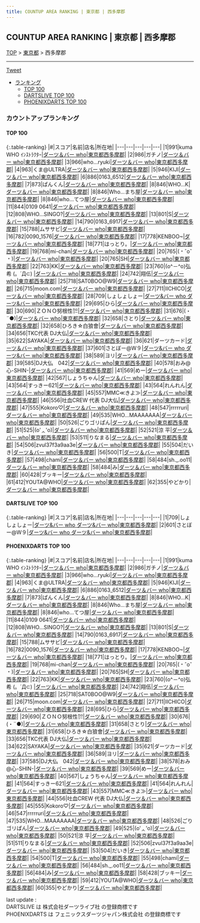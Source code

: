 ```yaml
---
title: COUNTUP AREA RANKING | 東京都 | 西多摩郡
---
```

## COUNTUP AREA RANKING | 東京都 | 西多摩郡

[TOP](/darts/rank/) > [東京都](/darts/rank/東京都/) > 西多摩郡

___

<a href="https://twitter.com/share?ref_src=twsrc%5Etfw" data-text="COUNTUP AREA RANKING | 東京都西多摩郡" class="twitter-share-button" data-hashtags="DARTSLIVE,PHOENIXDARTS,darts,ダーツ" data-show-count="false">Tweet</a>

* [ランキング](#カウントアップランキング)
    * [TOP 100](#top-100)
    * [DARTSLIVE TOP 100](#dartslive-top-100)
    * [PHOENIXDARTS TOP 100](#phoenixdarts-top-100)

### カウントアップランキング

#### TOP 100



{:.table-ranking}
|#|スコア|名前|店名|所在地|
|---|---|---|---|---|
|1|991|<span class="rank-name-pd">kuma WHO ｲﾝｽﾄﾗｸﾀｰ</span>|<a href="https://vs.phoenixdarts.com/jp/shop/shopDetailInfo/s_52078?s_seq=52078">ダーツ＆バー who</a>|<a href="/darts/rank/東京都/西多摩郡">東京都西多摩郡</a>|
|2|986|<span class="rank-name-pd">ガチノ</span>|<a href="https://vs.phoenixdarts.com/jp/shop/shopDetailInfo/s_52078?s_seq=52078">ダーツ＆バー who</a>|<a href="/darts/rank/東京都/西多摩郡">東京都西多摩郡</a>|
|3|966|<span class="rank-name-pd">who...ryuki</span>|<a href="https://vs.phoenixdarts.com/jp/shop/shopDetailInfo/s_52078?s_seq=52078">ダーツ＆バー who</a>|<a href="/darts/rank/東京都/西多摩郡">東京都西多摩郡</a>|
|4|963|<span class="rank-name-pd">くま@ULTRA</span>|<a href="https://vs.phoenixdarts.com/jp/shop/shopDetailInfo/s_52078?s_seq=52078">ダーツ＆バー who</a>|<a href="/darts/rank/東京都/西多摩郡">東京都西多摩郡</a>|
|5|946|<span class="rank-name-pd">KIJI</span>|<a href="https://vs.phoenixdarts.com/jp/shop/shopDetailInfo/s_52078?s_seq=52078">ダーツ＆バー who</a>|<a href="/darts/rank/東京都/西多摩郡">東京都西多摩郡</a>|
|6|886|<span class="rank-name-pd">0163_6512</span>|<a href="https://vs.phoenixdarts.com/jp/shop/shopDetailInfo/s_52078?s_seq=52078">ダーツ＆バー who</a>|<a href="/darts/rank/東京都/西多摩郡">東京都西多摩郡</a>|
|7|873|<span class="rank-name-pd">ぱんくん</span>|<a href="https://vs.phoenixdarts.com/jp/shop/shopDetailInfo/s_52078?s_seq=52078">ダーツ＆バー who</a>|<a href="/darts/rank/東京都/西多摩郡">東京都西多摩郡</a>|
|8|846|<span class="rank-name-pd">WHO...K</span>|<a href="https://vs.phoenixdarts.com/jp/shop/shopDetailInfo/s_52078?s_seq=52078">ダーツ＆バー who</a>|<a href="/darts/rank/東京都/西多摩郡">東京都西多摩郡</a>|
|8|846|<span class="rank-name-pd">Who...まち屋</span>|<a href="https://vs.phoenixdarts.com/jp/shop/shopDetailInfo/s_52078?s_seq=52078">ダーツ＆バー who</a>|<a href="/darts/rank/東京都/西多摩郡">東京都西多摩郡</a>|
|8|846|<span class="rank-name-pd">who...てつ屋</span>|<a href="https://vs.phoenixdarts.com/jp/shop/shopDetailInfo/s_52078?s_seq=52078">ダーツ＆バー who</a>|<a href="/darts/rank/東京都/西多摩郡">東京都西多摩郡</a>|
|11|844|<span class="rank-name-pd">0109 0641</span>|<a href="https://vs.phoenixdarts.com/jp/shop/shopDetailInfo/s_52078?s_seq=52078">ダーツ＆バー who</a>|<a href="/darts/rank/東京都/西多摩郡">東京都西多摩郡</a>|
|12|808|<span class="rank-name-pd">WHO...SINGO?</span>|<a href="https://vs.phoenixdarts.com/jp/shop/shopDetailInfo/s_52078?s_seq=52078">ダーツ＆バー who</a>|<a href="/darts/rank/東京都/西多摩郡">東京都西多摩郡</a>|
|13|801|<span class="rank-name-pd">S</span>|<a href="https://vs.phoenixdarts.com/jp/shop/shopDetailInfo/s_52078?s_seq=52078">ダーツ＆バー who</a>|<a href="/darts/rank/東京都/西多摩郡">東京都西多摩郡</a>|
|14|790|<span class="rank-name-pd">0163_6917</span>|<a href="https://vs.phoenixdarts.com/jp/shop/shopDetailInfo/s_52078?s_seq=52078">ダーツ＆バー who</a>|<a href="/darts/rank/東京都/西多摩郡">東京都西多摩郡</a>|
|15|788|<span class="rank-name-pd">ムササビ</span>|<a href="https://vs.phoenixdarts.com/jp/shop/shopDetailInfo/s_52078?s_seq=52078">ダーツ＆バー who</a>|<a href="/darts/rank/東京都/西多摩郡">東京都西多摩郡</a>|
|16|782|<span class="rank-name-pd">0090_1576</span>|<a href="https://vs.phoenixdarts.com/jp/shop/shopDetailInfo/s_52078?s_seq=52078">ダーツ＆バー who</a>|<a href="/darts/rank/東京都/西多摩郡">東京都西多摩郡</a>|
|17|778|<span class="rank-name-pd">KENBOO~</span>|<a href="https://vs.phoenixdarts.com/jp/shop/shopDetailInfo/s_52078?s_seq=52078">ダーツ＆バー who</a>|<a href="/darts/rank/東京都/西多摩郡">東京都西多摩郡</a>|
|18|771|<span class="rank-name-pd">はっとり。</span>|<a href="https://vs.phoenixdarts.com/jp/shop/shopDetailInfo/s_52078?s_seq=52078">ダーツ＆バー who</a>|<a href="/darts/rank/東京都/西多摩郡">東京都西多摩郡</a>|
|19|768|<span class="rank-name-pd">mi-chan</span>|<a href="https://vs.phoenixdarts.com/jp/shop/shopDetailInfo/s_52078?s_seq=52078">ダーツ＆バー who</a>|<a href="/darts/rank/東京都/西多摩郡">東京都西多摩郡</a>|
|20|765|<span class="rank-name-pd">(﹡ˆoˆ﹡)</span>|<a href="https://vs.phoenixdarts.com/jp/shop/shopDetailInfo/s_52078?s_seq=52078">ダーツ＆バー who</a>|<a href="/darts/rank/東京都/西多摩郡">東京都西多摩郡</a>|
|20|765|<span class="rank-name-pd">SH</span>|<a href="https://vs.phoenixdarts.com/jp/shop/shopDetailInfo/s_52078?s_seq=52078">ダーツ＆バー who</a>|<a href="/darts/rank/東京都/西多摩郡">東京都西多摩郡</a>|
|22|763|<span class="rank-name-pd">KK</span>|<a href="https://vs.phoenixdarts.com/jp/shop/shopDetailInfo/s_52078?s_seq=52078">ダーツ＆バー who</a>|<a href="/darts/rank/東京都/西多摩郡">東京都西多摩郡</a>|
|23|760|<span class="rank-name-pd">(o^－^o)弘希 (。´Д⊂)     </span>|<a href="https://vs.phoenixdarts.com/jp/shop/shopDetailInfo/s_52078?s_seq=52078">ダーツ＆バー who</a>|<a href="/darts/rank/東京都/西多摩郡">東京都西多摩郡</a>|
|24|742|<span class="rank-name-pd">翔伍</span>|<a href="https://vs.phoenixdarts.com/jp/shop/shopDetailInfo/s_52078?s_seq=52078">ダーツ＆バー who</a>|<a href="/darts/rank/東京都/西多摩郡">東京都西多摩郡</a>|
|25|718|<span class="rank-name-pd">SAT0BOO@W9</span>|<a href="https://vs.phoenixdarts.com/jp/shop/shopDetailInfo/s_52078?s_seq=52078">ダーツ＆バー who</a>|<a href="/darts/rank/東京都/西多摩郡">東京都西多摩郡</a>|
|26|715|<span class="rank-name-pd">moon.com</span>|<a href="https://vs.phoenixdarts.com/jp/shop/shopDetailInfo/s_52078?s_seq=52078">ダーツ＆バー who</a>|<a href="/darts/rank/東京都/西多摩郡">東京都西多摩郡</a>|
|27|711|<span class="rank-name-pd">IICHICO</span>|<a href="https://vs.phoenixdarts.com/jp/shop/shopDetailInfo/s_52078?s_seq=52078">ダーツ＆バー who</a>|<a href="/darts/rank/東京都/西多摩郡">東京都西多摩郡</a>|
|28|709|<span class="rank-name-dl">しょしょしょー</span>|<a href="https://search.dartslive.com/jp/shop/8360dcacb9b045580d9b047a20a7ba1e">ダーツ&バー who ダーツ&バー who</a>|<a href="/darts/rank/東京都/西多摩郡">東京都西多摩郡</a>|
|29|695|<span class="rank-name-pd">ひら</span>|<a href="https://vs.phoenixdarts.com/jp/shop/shopDetailInfo/s_52078?s_seq=52078">ダーツ＆バー who</a>|<a href="/darts/rank/東京都/西多摩郡">東京都西多摩郡</a>|
|30|690|<span class="rank-name-pd">ＺＯＮＯ努根性㌍</span>|<a href="https://vs.phoenixdarts.com/jp/shop/shopDetailInfo/s_52078?s_seq=52078">ダーツ＆バー who</a>|<a href="/darts/rank/東京都/西多摩郡">東京都西多摩郡</a>|
|31|676|<span class="rank-name-pd">(・¨●)</span>|<a href="https://vs.phoenixdarts.com/jp/shop/shopDetailInfo/s_52078?s_seq=52078">ダーツ＆バー who</a>|<a href="/darts/rank/東京都/西多摩郡">東京都西多摩郡</a>|
|32|658|<span class="rank-name-pd">さとり</span>|<a href="https://vs.phoenixdarts.com/jp/shop/shopDetailInfo/s_52078?s_seq=52078">ダーツ＆バー who</a>|<a href="/darts/rank/東京都/西多摩郡">東京都西多摩郡</a>|
|32|658|<span class="rank-name-pd">ひろき☆白狼會</span>|<a href="https://vs.phoenixdarts.com/jp/shop/shopDetailInfo/s_52078?s_seq=52078">ダーツ＆バー who</a>|<a href="/darts/rank/東京都/西多摩郡">東京都西多摩郡</a>|
|34|656|<span class="rank-name-pd">TKC代表 DJ大仏</span>|<a href="https://vs.phoenixdarts.com/jp/shop/shopDetailInfo/s_52078?s_seq=52078">ダーツ＆バー who</a>|<a href="/darts/rank/東京都/西多摩郡">東京都西多摩郡</a>|
|35|622|<span class="rank-name-pd">SAYAKA</span>|<a href="https://vs.phoenixdarts.com/jp/shop/shopDetailInfo/s_52078?s_seq=52078">ダーツ＆バー who</a>|<a href="/darts/rank/東京都/西多摩郡">東京都西多摩郡</a>|
|36|621|<span class="rank-name-pd">ダーツカード</span>|<a href="https://vs.phoenixdarts.com/jp/shop/shopDetailInfo/s_52078?s_seq=52078">ダーツ＆バー who</a>|<a href="/darts/rank/東京都/西多摩郡">東京都西多摩郡</a>|
|37|601|<span class="rank-name-dl">さとぼー@W９</span>|<a href="https://search.dartslive.com/jp/shop/8360dcacb9b045580d9b047a20a7ba1e">ダーツ&バー who ダーツ&バー who</a>|<a href="/darts/rank/東京都/西多摩郡">東京都西多摩郡</a>|
|38|589|<span class="rank-name-pd">ヨリ</span>|<a href="https://vs.phoenixdarts.com/jp/shop/shopDetailInfo/s_52078?s_seq=52078">ダーツ＆バー who</a>|<a href="/darts/rank/東京都/西多摩郡">東京都西多摩郡</a>|
|39|585|<span class="rank-name-pd">DJ大仏　042</span>|<a href="https://vs.phoenixdarts.com/jp/shop/shopDetailInfo/s_52078?s_seq=52078">ダーツ＆バー who</a>|<a href="/darts/rank/東京都/西多摩郡">東京都西多摩郡</a>|
|40|578|<span class="rank-name-pd">おみ@心-SHIN-</span>|<a href="https://vs.phoenixdarts.com/jp/shop/shopDetailInfo/s_52078?s_seq=52078">ダーツ＆バー who</a>|<a href="/darts/rank/東京都/西多摩郡">東京都西多摩郡</a>|
|41|569|<span class="rank-name-pd">めー</span>|<a href="https://vs.phoenixdarts.com/jp/shop/shopDetailInfo/s_52078?s_seq=52078">ダーツ＆バー who</a>|<a href="/darts/rank/東京都/西多摩郡">東京都西多摩郡</a>|
|42|567|<span class="rank-name-pd">しょうちゃん</span>|<a href="https://vs.phoenixdarts.com/jp/shop/shopDetailInfo/s_52078?s_seq=52078">ダーツ＆バー who</a>|<a href="/darts/rank/東京都/西多摩郡">東京都西多摩郡</a>|
|43|564|<span class="rank-name-pd">すっきー621</span>|<a href="https://vs.phoenixdarts.com/jp/shop/shopDetailInfo/s_52078?s_seq=52078">ダーツ＆バー who</a>|<a href="/darts/rank/東京都/西多摩郡">東京都西多摩郡</a>|
|43|564|<span class="rank-name-pd">れんれん</span>|<a href="https://vs.phoenixdarts.com/jp/shop/shopDetailInfo/s_52078?s_seq=52078">ダーツ＆バー who</a>|<a href="/darts/rank/東京都/西多摩郡">東京都西多摩郡</a>|
|45|557|<span class="rank-name-pd">MMC≪きよ≫</span>|<a href="https://vs.phoenixdarts.com/jp/shop/shopDetailInfo/s_52078?s_seq=52078">ダーツ＆バー who</a>|<a href="/darts/rank/東京都/西多摩郡">東京都西多摩郡</a>|
|46|556|<span class="rank-name-pd">吐血CREW 代表 DJ大仏</span>|<a href="https://vs.phoenixdarts.com/jp/shop/shopDetailInfo/s_52078?s_seq=52078">ダーツ＆バー who</a>|<a href="/darts/rank/東京都/西多摩郡">東京都西多摩郡</a>|
|47|555|<span class="rank-name-pd">Kokoro♡</span>|<a href="https://vs.phoenixdarts.com/jp/shop/shopDetailInfo/s_52078?s_seq=52078">ダーツ＆バー who</a>|<a href="/darts/rank/東京都/西多摩郡">東京都西多摩郡</a>|
|48|547|<span class="rank-name-pd">rrrrruri</span>|<a href="https://vs.phoenixdarts.com/jp/shop/shopDetailInfo/s_52078?s_seq=52078">ダーツ＆バー who</a>|<a href="/darts/rank/東京都/西多摩郡">東京都西多摩郡</a>|
|49|535|<span class="rank-name-pd">WHO...MAAAAAAA</span>|<a href="https://vs.phoenixdarts.com/jp/shop/shopDetailInfo/s_52078?s_seq=52078">ダーツ＆バー who</a>|<a href="/darts/rank/東京都/西多摩郡">東京都西多摩郡</a>|
|50|526|<span class="rank-name-pd">ごりゴリぱん</span>|<a href="https://vs.phoenixdarts.com/jp/shop/shopDetailInfo/s_52078?s_seq=52078">ダーツ＆バー who</a>|<a href="/darts/rank/東京都/西多摩郡">東京都西多摩郡</a>|
|51|525|<span class="rank-name-pd">(o&#x27;ᆺ&#x27;o)</span>|<a href="https://vs.phoenixdarts.com/jp/shop/shopDetailInfo/s_52078?s_seq=52078">ダーツ＆バー who</a>|<a href="/darts/rank/東京都/西多摩郡">東京都西多摩郡</a>|
|52|521|<span class="rank-name-pd">涼 平</span>|<a href="https://vs.phoenixdarts.com/jp/shop/shopDetailInfo/s_52078?s_seq=52078">ダーツ＆バー who</a>|<a href="/darts/rank/東京都/西多摩郡">東京都西多摩郡</a>|
|53|511|<span class="rank-name-pd">りなまる</span>|<a href="https://vs.phoenixdarts.com/jp/shop/shopDetailInfo/s_52078?s_seq=52078">ダーツ＆バー who</a>|<a href="/darts/rank/東京都/西多摩郡">東京都西多摩郡</a>|
|54|506|<span class="rank-name-pd">zvul37f3a9aa3e</span>|<a href="https://vs.phoenixdarts.com/jp/shop/shopDetailInfo/s_52078?s_seq=52078">ダーツ＆バー who</a>|<a href="/darts/rank/東京都/西多摩郡">東京都西多摩郡</a>|
|55|504|<span class="rank-name-pd">だいき</span>|<a href="https://vs.phoenixdarts.com/jp/shop/shopDetailInfo/s_52078?s_seq=52078">ダーツ＆バー who</a>|<a href="/darts/rank/東京都/西多摩郡">東京都西多摩郡</a>|
|56|500|<span class="rank-name-pd">T</span>|<a href="https://vs.phoenixdarts.com/jp/shop/shopDetailInfo/s_52078?s_seq=52078">ダーツ＆バー who</a>|<a href="/darts/rank/東京都/西多摩郡">東京都西多摩郡</a>|
|57|498|<span class="rank-name-pd">chami</span>|<a href="https://vs.phoenixdarts.com/jp/shop/shopDetailInfo/s_52078?s_seq=52078">ダーツ＆バー who</a>|<a href="/darts/rank/東京都/西多摩郡">東京都西多摩郡</a>|
|58|484|<span class="rank-name-pd">sh._.oo11</span>|<a href="https://vs.phoenixdarts.com/jp/shop/shopDetailInfo/s_52078?s_seq=52078">ダーツ＆バー who</a>|<a href="/darts/rank/東京都/西多摩郡">東京都西多摩郡</a>|
|58|484|<span class="rank-name-pd">み</span>|<a href="https://vs.phoenixdarts.com/jp/shop/shopDetailInfo/s_52078?s_seq=52078">ダーツ＆バー who</a>|<a href="/darts/rank/東京都/西多摩郡">東京都西多摩郡</a>|
|60|428|<span class="rank-name-pd">ブッキー</span>|<a href="https://vs.phoenixdarts.com/jp/shop/shopDetailInfo/s_52078?s_seq=52078">ダーツ＆バー who</a>|<a href="/darts/rank/東京都/西多摩郡">東京都西多摩郡</a>|
|61|412|<span class="rank-name-pd">YOUTA@WHO</span>|<a href="https://vs.phoenixdarts.com/jp/shop/shopDetailInfo/s_52078?s_seq=52078">ダーツ＆バー who</a>|<a href="/darts/rank/東京都/西多摩郡">東京都西多摩郡</a>|
|62|355|<span class="rank-name-pd">やどかり</span>|<a href="https://vs.phoenixdarts.com/jp/shop/shopDetailInfo/s_52078?s_seq=52078">ダーツ＆バー who</a>|<a href="/darts/rank/東京都/西多摩郡">東京都西多摩郡</a>|


#### DARTSLIVE TOP 100



{:.table-ranking}
|#|スコア|名前|店名|所在地|
|---|---|---|---|---|
|1|709|<span class="rank-name-dl">しょしょしょー</span>|<a href="https://search.dartslive.com/jp/shop/8360dcacb9b045580d9b047a20a7ba1e">ダーツ&バー who ダーツ&バー who</a>|<a href="/darts/rank/東京都/西多摩郡">東京都西多摩郡</a>|
|2|601|<span class="rank-name-dl">さとぼー@W９</span>|<a href="https://search.dartslive.com/jp/shop/8360dcacb9b045580d9b047a20a7ba1e">ダーツ&バー who ダーツ&バー who</a>|<a href="/darts/rank/東京都/西多摩郡">東京都西多摩郡</a>|


#### PHOENIXDARTS TOP 100



{:.table-ranking}
|#|スコア|名前|店名|所在地|
|---|---|---|---|---|
|1|991|<span class="rank-name-pd">kuma WHO ｲﾝｽﾄﾗｸﾀｰ</span>|<a href="https://vs.phoenixdarts.com/jp/shop/shopDetailInfo/s_52078?s_seq=52078">ダーツ＆バー who</a>|<a href="/darts/rank/東京都/西多摩郡">東京都西多摩郡</a>|
|2|986|<span class="rank-name-pd">ガチノ</span>|<a href="https://vs.phoenixdarts.com/jp/shop/shopDetailInfo/s_52078?s_seq=52078">ダーツ＆バー who</a>|<a href="/darts/rank/東京都/西多摩郡">東京都西多摩郡</a>|
|3|966|<span class="rank-name-pd">who...ryuki</span>|<a href="https://vs.phoenixdarts.com/jp/shop/shopDetailInfo/s_52078?s_seq=52078">ダーツ＆バー who</a>|<a href="/darts/rank/東京都/西多摩郡">東京都西多摩郡</a>|
|4|963|<span class="rank-name-pd">くま@ULTRA</span>|<a href="https://vs.phoenixdarts.com/jp/shop/shopDetailInfo/s_52078?s_seq=52078">ダーツ＆バー who</a>|<a href="/darts/rank/東京都/西多摩郡">東京都西多摩郡</a>|
|5|946|<span class="rank-name-pd">KIJI</span>|<a href="https://vs.phoenixdarts.com/jp/shop/shopDetailInfo/s_52078?s_seq=52078">ダーツ＆バー who</a>|<a href="/darts/rank/東京都/西多摩郡">東京都西多摩郡</a>|
|6|886|<span class="rank-name-pd">0163_6512</span>|<a href="https://vs.phoenixdarts.com/jp/shop/shopDetailInfo/s_52078?s_seq=52078">ダーツ＆バー who</a>|<a href="/darts/rank/東京都/西多摩郡">東京都西多摩郡</a>|
|7|873|<span class="rank-name-pd">ぱんくん</span>|<a href="https://vs.phoenixdarts.com/jp/shop/shopDetailInfo/s_52078?s_seq=52078">ダーツ＆バー who</a>|<a href="/darts/rank/東京都/西多摩郡">東京都西多摩郡</a>|
|8|846|<span class="rank-name-pd">WHO...K</span>|<a href="https://vs.phoenixdarts.com/jp/shop/shopDetailInfo/s_52078?s_seq=52078">ダーツ＆バー who</a>|<a href="/darts/rank/東京都/西多摩郡">東京都西多摩郡</a>|
|8|846|<span class="rank-name-pd">Who...まち屋</span>|<a href="https://vs.phoenixdarts.com/jp/shop/shopDetailInfo/s_52078?s_seq=52078">ダーツ＆バー who</a>|<a href="/darts/rank/東京都/西多摩郡">東京都西多摩郡</a>|
|8|846|<span class="rank-name-pd">who...てつ屋</span>|<a href="https://vs.phoenixdarts.com/jp/shop/shopDetailInfo/s_52078?s_seq=52078">ダーツ＆バー who</a>|<a href="/darts/rank/東京都/西多摩郡">東京都西多摩郡</a>|
|11|844|<span class="rank-name-pd">0109 0641</span>|<a href="https://vs.phoenixdarts.com/jp/shop/shopDetailInfo/s_52078?s_seq=52078">ダーツ＆バー who</a>|<a href="/darts/rank/東京都/西多摩郡">東京都西多摩郡</a>|
|12|808|<span class="rank-name-pd">WHO...SINGO?</span>|<a href="https://vs.phoenixdarts.com/jp/shop/shopDetailInfo/s_52078?s_seq=52078">ダーツ＆バー who</a>|<a href="/darts/rank/東京都/西多摩郡">東京都西多摩郡</a>|
|13|801|<span class="rank-name-pd">S</span>|<a href="https://vs.phoenixdarts.com/jp/shop/shopDetailInfo/s_52078?s_seq=52078">ダーツ＆バー who</a>|<a href="/darts/rank/東京都/西多摩郡">東京都西多摩郡</a>|
|14|790|<span class="rank-name-pd">0163_6917</span>|<a href="https://vs.phoenixdarts.com/jp/shop/shopDetailInfo/s_52078?s_seq=52078">ダーツ＆バー who</a>|<a href="/darts/rank/東京都/西多摩郡">東京都西多摩郡</a>|
|15|788|<span class="rank-name-pd">ムササビ</span>|<a href="https://vs.phoenixdarts.com/jp/shop/shopDetailInfo/s_52078?s_seq=52078">ダーツ＆バー who</a>|<a href="/darts/rank/東京都/西多摩郡">東京都西多摩郡</a>|
|16|782|<span class="rank-name-pd">0090_1576</span>|<a href="https://vs.phoenixdarts.com/jp/shop/shopDetailInfo/s_52078?s_seq=52078">ダーツ＆バー who</a>|<a href="/darts/rank/東京都/西多摩郡">東京都西多摩郡</a>|
|17|778|<span class="rank-name-pd">KENBOO~</span>|<a href="https://vs.phoenixdarts.com/jp/shop/shopDetailInfo/s_52078?s_seq=52078">ダーツ＆バー who</a>|<a href="/darts/rank/東京都/西多摩郡">東京都西多摩郡</a>|
|18|771|<span class="rank-name-pd">はっとり。</span>|<a href="https://vs.phoenixdarts.com/jp/shop/shopDetailInfo/s_52078?s_seq=52078">ダーツ＆バー who</a>|<a href="/darts/rank/東京都/西多摩郡">東京都西多摩郡</a>|
|19|768|<span class="rank-name-pd">mi-chan</span>|<a href="https://vs.phoenixdarts.com/jp/shop/shopDetailInfo/s_52078?s_seq=52078">ダーツ＆バー who</a>|<a href="/darts/rank/東京都/西多摩郡">東京都西多摩郡</a>|
|20|765|<span class="rank-name-pd">(﹡ˆoˆ﹡)</span>|<a href="https://vs.phoenixdarts.com/jp/shop/shopDetailInfo/s_52078?s_seq=52078">ダーツ＆バー who</a>|<a href="/darts/rank/東京都/西多摩郡">東京都西多摩郡</a>|
|20|765|<span class="rank-name-pd">SH</span>|<a href="https://vs.phoenixdarts.com/jp/shop/shopDetailInfo/s_52078?s_seq=52078">ダーツ＆バー who</a>|<a href="/darts/rank/東京都/西多摩郡">東京都西多摩郡</a>|
|22|763|<span class="rank-name-pd">KK</span>|<a href="https://vs.phoenixdarts.com/jp/shop/shopDetailInfo/s_52078?s_seq=52078">ダーツ＆バー who</a>|<a href="/darts/rank/東京都/西多摩郡">東京都西多摩郡</a>|
|23|760|<span class="rank-name-pd">(o^－^o)弘希 (。´Д⊂)     </span>|<a href="https://vs.phoenixdarts.com/jp/shop/shopDetailInfo/s_52078?s_seq=52078">ダーツ＆バー who</a>|<a href="/darts/rank/東京都/西多摩郡">東京都西多摩郡</a>|
|24|742|<span class="rank-name-pd">翔伍</span>|<a href="https://vs.phoenixdarts.com/jp/shop/shopDetailInfo/s_52078?s_seq=52078">ダーツ＆バー who</a>|<a href="/darts/rank/東京都/西多摩郡">東京都西多摩郡</a>|
|25|718|<span class="rank-name-pd">SAT0BOO@W9</span>|<a href="https://vs.phoenixdarts.com/jp/shop/shopDetailInfo/s_52078?s_seq=52078">ダーツ＆バー who</a>|<a href="/darts/rank/東京都/西多摩郡">東京都西多摩郡</a>|
|26|715|<span class="rank-name-pd">moon.com</span>|<a href="https://vs.phoenixdarts.com/jp/shop/shopDetailInfo/s_52078?s_seq=52078">ダーツ＆バー who</a>|<a href="/darts/rank/東京都/西多摩郡">東京都西多摩郡</a>|
|27|711|<span class="rank-name-pd">IICHICO</span>|<a href="https://vs.phoenixdarts.com/jp/shop/shopDetailInfo/s_52078?s_seq=52078">ダーツ＆バー who</a>|<a href="/darts/rank/東京都/西多摩郡">東京都西多摩郡</a>|
|28|695|<span class="rank-name-pd">ひら</span>|<a href="https://vs.phoenixdarts.com/jp/shop/shopDetailInfo/s_52078?s_seq=52078">ダーツ＆バー who</a>|<a href="/darts/rank/東京都/西多摩郡">東京都西多摩郡</a>|
|29|690|<span class="rank-name-pd">ＺＯＮＯ努根性㌍</span>|<a href="https://vs.phoenixdarts.com/jp/shop/shopDetailInfo/s_52078?s_seq=52078">ダーツ＆バー who</a>|<a href="/darts/rank/東京都/西多摩郡">東京都西多摩郡</a>|
|30|676|<span class="rank-name-pd">(・¨●)</span>|<a href="https://vs.phoenixdarts.com/jp/shop/shopDetailInfo/s_52078?s_seq=52078">ダーツ＆バー who</a>|<a href="/darts/rank/東京都/西多摩郡">東京都西多摩郡</a>|
|31|658|<span class="rank-name-pd">さとり</span>|<a href="https://vs.phoenixdarts.com/jp/shop/shopDetailInfo/s_52078?s_seq=52078">ダーツ＆バー who</a>|<a href="/darts/rank/東京都/西多摩郡">東京都西多摩郡</a>|
|31|658|<span class="rank-name-pd">ひろき☆白狼會</span>|<a href="https://vs.phoenixdarts.com/jp/shop/shopDetailInfo/s_52078?s_seq=52078">ダーツ＆バー who</a>|<a href="/darts/rank/東京都/西多摩郡">東京都西多摩郡</a>|
|33|656|<span class="rank-name-pd">TKC代表 DJ大仏</span>|<a href="https://vs.phoenixdarts.com/jp/shop/shopDetailInfo/s_52078?s_seq=52078">ダーツ＆バー who</a>|<a href="/darts/rank/東京都/西多摩郡">東京都西多摩郡</a>|
|34|622|<span class="rank-name-pd">SAYAKA</span>|<a href="https://vs.phoenixdarts.com/jp/shop/shopDetailInfo/s_52078?s_seq=52078">ダーツ＆バー who</a>|<a href="/darts/rank/東京都/西多摩郡">東京都西多摩郡</a>|
|35|621|<span class="rank-name-pd">ダーツカード</span>|<a href="https://vs.phoenixdarts.com/jp/shop/shopDetailInfo/s_52078?s_seq=52078">ダーツ＆バー who</a>|<a href="/darts/rank/東京都/西多摩郡">東京都西多摩郡</a>|
|36|589|<span class="rank-name-pd">ヨリ</span>|<a href="https://vs.phoenixdarts.com/jp/shop/shopDetailInfo/s_52078?s_seq=52078">ダーツ＆バー who</a>|<a href="/darts/rank/東京都/西多摩郡">東京都西多摩郡</a>|
|37|585|<span class="rank-name-pd">DJ大仏　042</span>|<a href="https://vs.phoenixdarts.com/jp/shop/shopDetailInfo/s_52078?s_seq=52078">ダーツ＆バー who</a>|<a href="/darts/rank/東京都/西多摩郡">東京都西多摩郡</a>|
|38|578|<span class="rank-name-pd">おみ@心-SHIN-</span>|<a href="https://vs.phoenixdarts.com/jp/shop/shopDetailInfo/s_52078?s_seq=52078">ダーツ＆バー who</a>|<a href="/darts/rank/東京都/西多摩郡">東京都西多摩郡</a>|
|39|569|<span class="rank-name-pd">めー</span>|<a href="https://vs.phoenixdarts.com/jp/shop/shopDetailInfo/s_52078?s_seq=52078">ダーツ＆バー who</a>|<a href="/darts/rank/東京都/西多摩郡">東京都西多摩郡</a>|
|40|567|<span class="rank-name-pd">しょうちゃん</span>|<a href="https://vs.phoenixdarts.com/jp/shop/shopDetailInfo/s_52078?s_seq=52078">ダーツ＆バー who</a>|<a href="/darts/rank/東京都/西多摩郡">東京都西多摩郡</a>|
|41|564|<span class="rank-name-pd">すっきー621</span>|<a href="https://vs.phoenixdarts.com/jp/shop/shopDetailInfo/s_52078?s_seq=52078">ダーツ＆バー who</a>|<a href="/darts/rank/東京都/西多摩郡">東京都西多摩郡</a>|
|41|564|<span class="rank-name-pd">れんれん</span>|<a href="https://vs.phoenixdarts.com/jp/shop/shopDetailInfo/s_52078?s_seq=52078">ダーツ＆バー who</a>|<a href="/darts/rank/東京都/西多摩郡">東京都西多摩郡</a>|
|43|557|<span class="rank-name-pd">MMC≪きよ≫</span>|<a href="https://vs.phoenixdarts.com/jp/shop/shopDetailInfo/s_52078?s_seq=52078">ダーツ＆バー who</a>|<a href="/darts/rank/東京都/西多摩郡">東京都西多摩郡</a>|
|44|556|<span class="rank-name-pd">吐血CREW 代表 DJ大仏</span>|<a href="https://vs.phoenixdarts.com/jp/shop/shopDetailInfo/s_52078?s_seq=52078">ダーツ＆バー who</a>|<a href="/darts/rank/東京都/西多摩郡">東京都西多摩郡</a>|
|45|555|<span class="rank-name-pd">Kokoro♡</span>|<a href="https://vs.phoenixdarts.com/jp/shop/shopDetailInfo/s_52078?s_seq=52078">ダーツ＆バー who</a>|<a href="/darts/rank/東京都/西多摩郡">東京都西多摩郡</a>|
|46|547|<span class="rank-name-pd">rrrrruri</span>|<a href="https://vs.phoenixdarts.com/jp/shop/shopDetailInfo/s_52078?s_seq=52078">ダーツ＆バー who</a>|<a href="/darts/rank/東京都/西多摩郡">東京都西多摩郡</a>|
|47|535|<span class="rank-name-pd">WHO...MAAAAAAA</span>|<a href="https://vs.phoenixdarts.com/jp/shop/shopDetailInfo/s_52078?s_seq=52078">ダーツ＆バー who</a>|<a href="/darts/rank/東京都/西多摩郡">東京都西多摩郡</a>|
|48|526|<span class="rank-name-pd">ごりゴリぱん</span>|<a href="https://vs.phoenixdarts.com/jp/shop/shopDetailInfo/s_52078?s_seq=52078">ダーツ＆バー who</a>|<a href="/darts/rank/東京都/西多摩郡">東京都西多摩郡</a>|
|49|525|<span class="rank-name-pd">(o&#x27;ᆺ&#x27;o)</span>|<a href="https://vs.phoenixdarts.com/jp/shop/shopDetailInfo/s_52078?s_seq=52078">ダーツ＆バー who</a>|<a href="/darts/rank/東京都/西多摩郡">東京都西多摩郡</a>|
|50|521|<span class="rank-name-pd">涼 平</span>|<a href="https://vs.phoenixdarts.com/jp/shop/shopDetailInfo/s_52078?s_seq=52078">ダーツ＆バー who</a>|<a href="/darts/rank/東京都/西多摩郡">東京都西多摩郡</a>|
|51|511|<span class="rank-name-pd">りなまる</span>|<a href="https://vs.phoenixdarts.com/jp/shop/shopDetailInfo/s_52078?s_seq=52078">ダーツ＆バー who</a>|<a href="/darts/rank/東京都/西多摩郡">東京都西多摩郡</a>|
|52|506|<span class="rank-name-pd">zvul37f3a9aa3e</span>|<a href="https://vs.phoenixdarts.com/jp/shop/shopDetailInfo/s_52078?s_seq=52078">ダーツ＆バー who</a>|<a href="/darts/rank/東京都/西多摩郡">東京都西多摩郡</a>|
|53|504|<span class="rank-name-pd">だいき</span>|<a href="https://vs.phoenixdarts.com/jp/shop/shopDetailInfo/s_52078?s_seq=52078">ダーツ＆バー who</a>|<a href="/darts/rank/東京都/西多摩郡">東京都西多摩郡</a>|
|54|500|<span class="rank-name-pd">T</span>|<a href="https://vs.phoenixdarts.com/jp/shop/shopDetailInfo/s_52078?s_seq=52078">ダーツ＆バー who</a>|<a href="/darts/rank/東京都/西多摩郡">東京都西多摩郡</a>|
|55|498|<span class="rank-name-pd">chami</span>|<a href="https://vs.phoenixdarts.com/jp/shop/shopDetailInfo/s_52078?s_seq=52078">ダーツ＆バー who</a>|<a href="/darts/rank/東京都/西多摩郡">東京都西多摩郡</a>|
|56|484|<span class="rank-name-pd">sh._.oo11</span>|<a href="https://vs.phoenixdarts.com/jp/shop/shopDetailInfo/s_52078?s_seq=52078">ダーツ＆バー who</a>|<a href="/darts/rank/東京都/西多摩郡">東京都西多摩郡</a>|
|56|484|<span class="rank-name-pd">み</span>|<a href="https://vs.phoenixdarts.com/jp/shop/shopDetailInfo/s_52078?s_seq=52078">ダーツ＆バー who</a>|<a href="/darts/rank/東京都/西多摩郡">東京都西多摩郡</a>|
|58|428|<span class="rank-name-pd">ブッキー</span>|<a href="https://vs.phoenixdarts.com/jp/shop/shopDetailInfo/s_52078?s_seq=52078">ダーツ＆バー who</a>|<a href="/darts/rank/東京都/西多摩郡">東京都西多摩郡</a>|
|59|412|<span class="rank-name-pd">YOUTA@WHO</span>|<a href="https://vs.phoenixdarts.com/jp/shop/shopDetailInfo/s_52078?s_seq=52078">ダーツ＆バー who</a>|<a href="/darts/rank/東京都/西多摩郡">東京都西多摩郡</a>|
|60|355|<span class="rank-name-pd">やどかり</span>|<a href="https://vs.phoenixdarts.com/jp/shop/shopDetailInfo/s_52078?s_seq=52078">ダーツ＆バー who</a>|<a href="/darts/rank/東京都/西多摩郡">東京都西多摩郡</a>|


<div class="footer border-top border-gray-light mt-5 pt-3 text-right text-gray">
    last update : <span style="font-weight: italic" id="foot_last_modified"></span><br />
    DARTSLIVE は 株式会社ダーツライブ社 の登録商標です<br />
    PHOENIXDARTS は フェニックスダーツジャパン株式会社 の登録商標です<br />
</div>

<script src="https://cdnjs.cloudflare.com/ajax/libs/jquery.tablesorter/2.31.3/js/jquery.tablesorter.min.js" integrity="sha512-qzgd5cYSZcosqpzpn7zF2ZId8f/8CHmFKZ8j7mU4OUXTNRd5g+ZHBPsgKEwoqxCtdQvExE5LprwwPAgoicguNg==" crossorigin="anonymous" referrerpolicy="no-referrer"></script>
<link rel="stylesheet" href="https://cdnjs.cloudflare.com/ajax/libs/jquery.tablesorter/2.31.3/css/theme.default.min.css" integrity="sha512-wghhOJkjQX0Lh3NSWvNKeZ0ZpNn+SPVXX1Qyc9OCaogADktxrBiBdKGDoqVUOyhStvMBmJQ8ZdMHiR3wuEq8+w==" crossorigin="anonymous" referrerpolicy="no-referrer" />
<script>
$(function() {
    $(".table-ranking").tablesorter({sortList:[[0, 0]]});
    $("#foot_last_modified").text(formatDate(new Date(document.lastModified), 'yyyy-MM-dd HH:mm:ss'));
});
</script>

<script async src="https://platform.twitter.com/widgets.js" charset="utf-8"></script>
